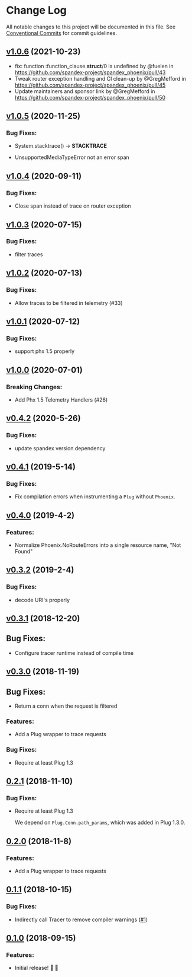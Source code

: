# Change Log

All notable changes to this project will be documented in this file.
See [Conventional Commits](https://conventionalcommits.org) for commit guidelines.

<!-- changelog -->

## [v1.0.6](https://github.com/spandex-project/spandex_phoenix/compare/1.0.5...v1.0.6) (2021-10-23)

* fix: function :function_clause.__struct__/0 is undefined by @fuelen in https://github.com/spandex-project/spandex_phoenix/pull/43
* Tweak router exception handling and CI clean-up by @GregMefford in https://github.com/spandex-project/spandex_phoenix/pull/45
* Update maintainers and sponsor link by @GregMefford in https://github.com/spandex-project/spandex_phoenix/pull/50

## [v1.0.5](https://github.com/spandex-project/spandex_phoenix/compare/1.0.4...v1.0.5) (2020-11-25)

### Bug Fixes:

* System.stacktrace() -> __STACKTRACE__

* UnsupportedMediaTypeError not an error span

## [v1.0.4](https://github.com/spandex-project/spandex_phoenix/compare/1.0.3...v1.0.4) (2020-09-11)

### Bug Fixes:

- Close span instead of trace on router exception

## [v1.0.3](https://github.com/spandex-project/spandex_phoenix/compare/1.0.2...v1.0.3) (2020-07-15)

### Bug Fixes:

- filter traces

## [v1.0.2](https://github.com/spandex-project/spandex_phoenix/compare/1.0.1...v1.0.2) (2020-07-13)

### Bug Fixes:

- Allow traces to be filtered in telemetry (#33)

## [v1.0.1](https://github.com/spandex-project/spandex_phoenix/compare/1.0.0...v1.0.1) (2020-07-12)

### Bug Fixes:

- support phx 1.5 properly

## [v1.0.0](https://github.com/spandex-project/spandex_phoenix/compare/0.4.2...v1.0.0) (2020-07-01)

### Breaking Changes:

- Add Phx 1.5 Telemetry Handlers (#26)

## [v0.4.2](https://github.com/spandex-project/spandex_phoenix/compare/0.4.1...v0.4.2) (2020-5-26)

### Bug Fixes:

- update spandex version dependency

## [v0.4.1](https://github.com/spandex-project/spandex_phoenix/compare/0.4.0...v0.4.1) (2019-5-14)

### Bug Fixes:

- Fix compilation errors when instrumenting a `Plug` without `Phoenix`.

## [v0.4.0](https://github.com/spandex-project/spandex_phoenix/compare/0.3.2...v0.4.0) (2019-4-2)

### Features:

- Normalize Phoenix.NoRouteErrors into a single resource name, "Not Found"

## [v0.3.2](https://github.com/spandex-project/spandex_phoenix/compare/0.3.1...v0.3.2) (2019-2-4)

### Bug Fixes:

- decode URI's properly

## [v0.3.1](https://github.com/spandex-project/spandex_phoenix/compare/0.3.0...v0.3.1) (2018-12-20)

## Bug Fixes:

- Configure tracer runtime instead of compile time

## [v0.3.0](https://github.com/spandex-project/spandex_phoenix/compare/0.2.1...v0.2.1) (2018-11-19)

## Bug Fixes:

- Return a conn when the request is filtered

### Features:

- Add a Plug wrapper to trace requests

### Bug Fixes:

- Require at least Plug 1.3

## [0.2.1](https://github.com/spandex-project/spandex_phoenix/compare/v0.2.0...v0.2.1) (2018-11-10)

### Bug Fixes:

- Require at least Plug 1.3

  We depend on `Plug.Conn.path_params`, which was added in Plug 1.3.0.

## [0.2.0](https://github.com/spandex-project/spandex_phoenix/compare/v0.1.1...v0.2.0) (2018-11-8)

### Features:

- Add a Plug wrapper to trace requests

## [0.1.1](https://github.com/spandex-project/spandex_phoenix/compare/v0.1.0...v0.1.1) (2018-10-15)

### Bug Fixes:

- Indirectly call Tracer to remove compiler warnings ([#1](https://github.com/spandex-project/spandex_phoenix/pull/1))

## [0.1.0](https://github.com/spandex-project/spandex_phoenix/tree/v0.1.0) (2018-09-15)

### Features:

- Initial release! 🚀 🎉
